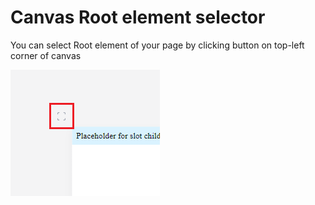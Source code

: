# Canvas Root element selector

You can select Root element of your page by clicking button on top-left corner of canvas

![](<../../.gitbook/assets/image (1).png>)
